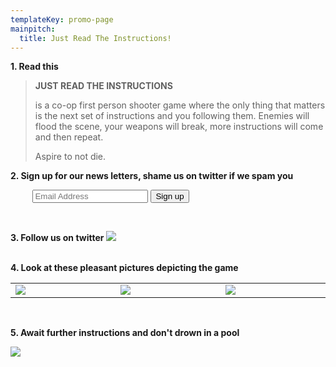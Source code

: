 ```yaml
---
templateKey: promo-page
mainpitch:
  title: Just Read The Instructions!
---
```

**1. Read this**

> **JUST READ THE INSTRUCTIONS** 
>
>is a co-op first person shooter game where the only thing that matters is the next set of instructions and you following them. Enemies will flood the scene, your weapons will break, more instructions will come and then repeat.
>
>Aspire to not die.

**2. Sign up for our news letters, shame us on twitter if we spam you**

<form action="/action_page.php">
&nbsp;&nbsp;&nbsp;&nbsp;&nbsp;&nbsp;&nbsp;&nbsp;
<input type="text" id="email" name="email" placeholder="Email Address" />
<input type="submit" value="Sign up">
</form>
</br>

**3. Follow us on twitter**
<img src="/img/twitter_promo_logo.png" />
</br>
</br>

**4. Look at these pleasant pictures depicting the game**

<table>
  <tr>
    <td valign="top" style="width:500px;"><img src="/img/Screenshot_01.png"></td>
    <td valign="top" style="width:500px;"><img src="/img/Screenshot_02.png"></td>
    <td valign="top" style="width:500px;"><img src="/img/Screenshot_03.png"></td>
  </tr>
 </table>
</br>

**5. Await further instructions and don't drown in a pool**

![](/img/kotd_logo_without_title.png)

